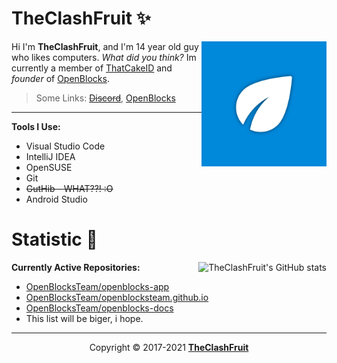 <h1>TheClashFruit ✨</h1> <img src="https://raw.githubusercontent.com/TheClashFruit/TheClashFruit/main/logo.png" align="right" height="200px">

Hi I'm **TheClashFruit**, and I'm 14 year old guy who likes computers. _What did you think?_
Im currently a member of [ThatCakeID](https://github.com/ThatCakeID) and _founder_ of [OpenBlocks](https://github.com/OpenBlocksTeam).

> Some Links:
> ~~[Discord](https://discord.gg/nwgmKSfu9W)~~, [OpenBlocks](https://github.com/OpenBlocksTeam)

----------

**Tools I Use:**
- Visual Studio Code
- IntelliJ IDEA
- OpenSUSE
- Git
- ~~GutHib - WHAT??! :O~~
- Android Studio

<h1>Statistic 🏅</h1> <img alt="TheClashFruit's GitHub stats" src="https://github-readme-stats.vercel.app/api?username=TheClashFruit&show_icons=true&count_private=true&bg_color=00000000&text_color=808080" align="right"> <!-- hehe, this is from ryenyuku -->

**Currently Active Repositories:**
- [OpenBlocksTeam/openblocks-app](https://github.com/OpenBlocksTeam/openblocks-app)
- [OpenBlocksTeam/openblocksteam.github.io](https://github.com/OpenBlocksTeam/openblocksteam.github.io)
- [OpenBlocksTeam/openblocks-docs](https://github.com/OpenBlocksTeam/openblocks-docs)
- This list will be biger, i hope.

----------

<p align="center">Copyright &copy; 2017-2021 <a href="https://bit.ly/3bgQPpC"><b>TheClashFruit</b></a></p>
